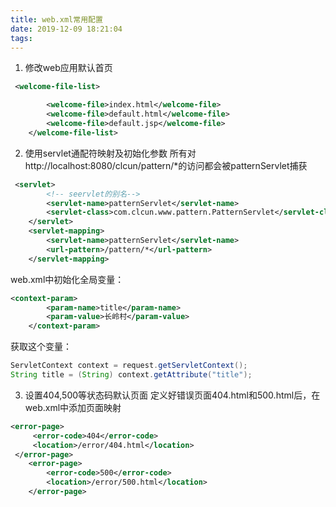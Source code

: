 ```yaml
---
title: web.xml常用配置
date: 2019-12-09 18:21:04
tags:
---
```

1. 修改web应用默认首页
``` xml
 <welcome-file-list>

        <welcome-file>index.html</welcome-file>
        <welcome-file>default.html</welcome-file>
        <welcome-file>default.jsp</welcome-file>
    </welcome-file-list>
```
2. 使用servlet通配符映射及初始化参数
所有对http://localhost:8080/clcun/pattern/*的访问都会被patternServlet捕获
``` xml
 <servlet>
        <!-- seervlet的别名-->
        <servlet-name>patternServlet</servlet-name>
        <servlet-class>com.clcun.www.pattern.PatternServlet</servlet-class>
    </servlet>
    <servlet-mapping>
        <servlet-name>patternServlet</servlet-name>
        <url-pattern>/pattern/*</url-pattern>
    </servlet-mapping>
```
web.xml中初始化全局变量：
``` xml
<context-param>
        <param-name>title</param-name>
        <param-value>长岭村</param-value>
    </context-param>
```
获取这个变量：
```java
ServletContext context = request.getServletContext();
String title = (String) context.getAttribute("title");
```
3. 设置404,500等状态码默认页面
定义好错误页面404.html和500.html后，在web.xml中添加页面映射
```xml
<error-page>
     <error-code>404</error-code>
     <location>/error/404.html</location>
 </error-page>
    <error-page>
        <error-code>500</error-code>
        <location>/error/500.html</location>
    </error-page>
```